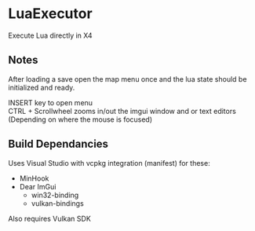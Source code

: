 # LuaExecutor
Execute Lua directly in X4  

## Notes
After loading a save open the map menu once and the lua state should be initialized and ready.  

INSERT key to open menu  
CTRL + Scrollwheel zooms in/out the imgui window and or text editors (Depending on where the mouse is focused)  

## Build Dependancies
Uses Visual Studio with vcpkg integration (manifest) for these:
- MinHook
- Dear ImGui
  - win32-binding
  - vulkan-bindings

Also requires Vulkan SDK
